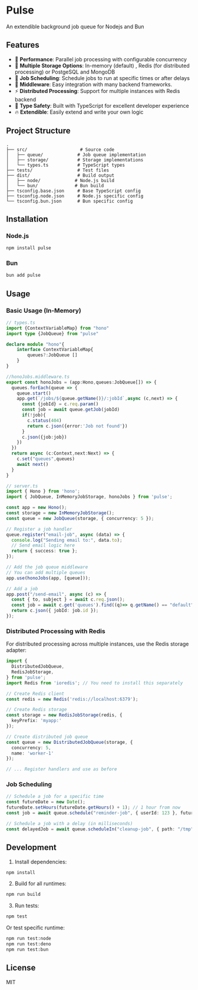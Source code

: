 # Pulse

An extendible background job queue for Nodejs and Bun

## Features

- 🚀 **Performance**: Parallel job processing with configurable concurrency
- 💾 **Multiple Storage Options**: In-memory (default) , Redis (for distributed processing) or PostgeSQL and MongoDB
- 📅 **Job Scheduling**: Schedule jobs to run at specific times or after delays
- 🔌 **Middleware**: Easy integration with many backend frameworks.
- ⚡ **Distributed Processing**: Support for multiple instances with Redis backend
- 🔄 **Type Safety**: Built with TypeScript for excellent developer experience
- 🔥 **Extendible**: Easily extend and write your own logic

## Project Structure

```
.
├── src/                    # Source code
│   ├── queue/             # Job queue implementation
│   ├── storage/           # Storage implementations
│   └── types.ts           # TypeScript types
├── tests/                 # Test files
├── dist/                  # Build output
│   ├── node/             # Node.js build
│   └── bun/              # Bun build
├── tsconfig.base.json     # Base TypeScript config
├── tsconfig.node.json     # Node.js specific config
└── tsconfig.bun.json      # Bun specific config
```

## Installation

### Node.js
```bash
npm install pulse
```

### Bun
```bash
bun add pulse
```

## Usage

### Basic Usage (In-Memory)

```typescript
// types.ts
import {ContextVariableMap} from "hono"
import type {JobQueue} from "pulse"

declare module "hono"{
    interface ContextVariableMap{
        queues?:JobQueue []
    }
}

//honoJobs.middleware.ts
export const honoJobs = (app:Hono,queues:JobQueue[]) => {
  queues.forEach(queue => {
    queue.start()
    app.get(`/jobs/${queue.getName()}/:jobId`,async (c,next) => {
      const {jobId} = c.req.param()
      const job = await queue.getJob(jobId)
      if(!job){
        c.status(404)
        return c.json({error:'Job not found'})
      }
      c.json({job:job})
    })
  })
  return async (c:Context,next:Next) => {
    c.set("queues",queues)
    await next()
  }
}

// server.ts
import { Hono } from 'hono';
import { JobQueue, InMemoryJobStorage, honoJobs } from 'pulse';

const app = new Hono();
const storage = new InMemoryJobStorage();
const queue = new JobQueue(storage, { concurrency: 5 });

// Register a job handler
queue.register("email-job", async (data) => {
  console.log("Sending email to:", data.to);
  // Send email logic here
  return { success: true };
});

// Add the job queue middleware
// You can add multiple queues
app.use(honoJobs(app, [queue]));

// Add a job
app.post("/send-email", async (c) => {
  const { to, subject } = await c.req.json();
  const job = await c.get('queues').find((q)=> q.getName() == "default").add("email-job", { to, subject });
  return c.json({ jobId: job.id });
});
```

### Distributed Processing with Redis

For distributed processing across multiple instances, use the Redis storage adapter:

```typescript
import { 
  DistributedJobQueue, 
  RedisJobStorage, 
} from 'pulse';
import Redis from 'ioredis'; // You need to install this separately

// Create Redis client
const redis = new Redis('redis://localhost:6379');

// Create Redis storage
const storage = new RedisJobStorage(redis, {
  keyPrefix: 'myapp:'
});

// Create distributed job queue
const queue = new DistributedJobQueue(storage, {
  concurrency: 5,
  name: 'worker-1'
});

// ... Register handlers and use as before
```

### Job Scheduling

```typescript
// Schedule a job for a specific time
const futureDate = new Date();
futureDate.setHours(futureDate.getHours() + 1); // 1 hour from now
const job = await queue.schedule("reminder-job", { userId: 123 }, futureDate);

// Schedule a job with a delay (in milliseconds)
const delayedJob = await queue.scheduleIn("cleanup-job", { path: "/tmp" }, 30 * 60 * 1000); // 30 minutes
```

## Development

1. Install dependencies:
```bash
npm install
```

2. Build for all runtimes:
```bash
npm run build
```

3. Run tests:
```bash
npm test
```

Or test specific runtime:
```bash
npm run test:node
npm run test:deno
npm run test:bun
```

## License

MIT 